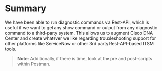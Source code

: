 # Summary

We have been able to run diagnostic commands via Rest-API, which is useful if we want to get any show command or output from any diagnostic command to a third-party system. This allows us to augment Cisco DNA Center and create whatever we like regarding troubleshooting support for other platforms like ServiceNow or other 3rd party Rest-API-based ITSM tools. 

> **Note**: Additionally, if there is time, look at the pre and post-scripts within Postman.

